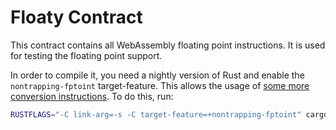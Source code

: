 # Floaty Contract

This contract contains all WebAssembly floating point instructions. It is used
for testing the floating point support.

In order to compile it, you need a nightly version of Rust and enable the
`nontrapping-fptoint` target-feature.
This allows the usage of [some more conversion instructions](https://github.com/WebAssembly/spec/blob/main/proposals/nontrapping-float-to-int-conversion/Overview.md).
To do this, run:

```sh
RUSTFLAGS="-C link-arg=-s -C target-feature=+nontrapping-fptoint" cargo wasm
```
